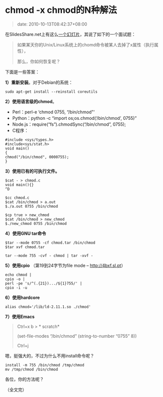 # chmod -x chmod的N种解法
>date: 2010-10-13T08:42:37+08:00


在SlidesShare.net上有这么[一个幻灯片](http://www.slideshare.net/cog/chmod-x-chmod)，其说了如下的一个面试题：



> 如果某天你的Unix/Linux系统上的chomd命令被某人去掉了x属性（执行属性），  
> 
> 那么，你如何恢复呢？
> 
> 


下面是一些答案：


**1）重新安装**。对于Debian的系统：


`sudo apt-get install --reinstall coreutils`


**2）使用语言级的chmod**。


* Perl：perl-e ‘chmod 0755, “/bin/chmod”‘
* Python：python -c “import os;os.chmod(‘/bin/chmod’, 0755)”
* Node.js：require(“fs”).chmodSync(“/bin/chmod”, 0755);
* C程序：



```
#include <sys/types.h>
#include<sys/stat.h>
void main()
{
chmod("/bin/chmod", 0000755);
}
```


**3）使用已有的可执行文件。**



```
$cat - > chmod.c
void main(){}
^D

$cc chmod.c
$cat /bin/chmod > a.out
$./a.out 0755 /bin/chmod

```


```
$cp true > new_chmod
$cat /bin/chmod > new_chmod
$./new_chmod 0755 /bin/chmod

```

**4）使用GNU tar命令**



```
$tar --mode 0755 -cf chmod.tar /bin/chmod
$tar xvf chmod.tar
```

`tar --mode 755 -cvf - chmod | tar -xvf -`


**5）使用cpio** （第19到24字节为file mode – <http://4bxf.sl.pt>）



```
echo chmod |
cpio -o |
perl -pe 's/^(.{21}).../${1}755/' |
cpio -i -u
```

**6）使用hardcore**


`alias chmod='/lib/ld-2.11.1.so ./chmod'`


**7）使用Emacs**



> Ctrl+x b > \* scratch\*  
> 
> (set-file-modes “/bin/chmod” (string-to-number “0755” 8))  
> 
> Ctrl+j
> 
> 


嗯，挺强大的，不过为什么不用install命令呢？



```
install -m 755 /bin/chmod /tmp/chmod
mv /tmp/chmod /bin/chmod
```

各位，你的方法呢？


（全文完）


